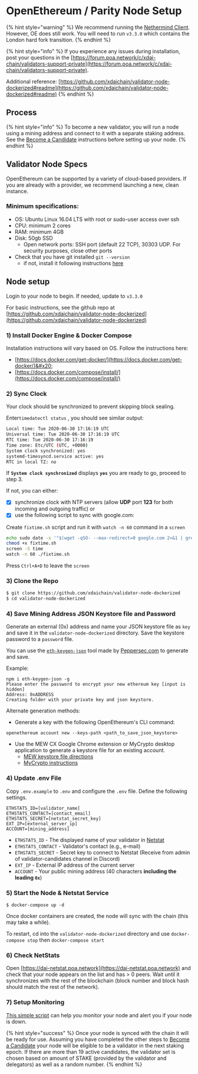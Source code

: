 # OpenEthereum / Parity Node Setup

{% hint style="warning" %}
We recommend running the [Nethermind Client](../../for-developers/install-xdai-client/nethermind.md). However, OE does still work. You will need to run `v3.3.0` which contains the London hard fork transition.
{% endhint %}

{% hint style="info" %}
If you experience any issues during installation, post your questions in the [https://forum.poa.network/c/xdai-chain/validators-support-private](https://forum.poa.network/c/xdai-chain/validators-support-private).

Additional reference: [https://github.com/xdaichain/validator-node-dockerized#readme](https://github.com/xdaichain/validator-node-dockerized#readme)
{% endhint %}

## Process

{% hint style="info" %}
To become a new validator, you will run a node using a mining address and connect to it with a separate staking address. See the [Become a Candidate](../../for-stakers/staking-protocol/become-a-candidate-validator.md) instructions before setting up your node.
{% endhint %}

## Validator Node Specs

OpenEthereum can be supported by a variety of cloud-based providers. If you are already with a provider, we recommend launching a new, clean instance.

### Minimum specifications:

* OS: Ubuntu Linux 16.04 LTS with root or sudo-user access over ssh
* CPU: minimum 2 cores
* RAM: minimum 4GB
* Disk: 50gb SSD&#x20;
  * Open network ports: SSH port (default 22 TCP), 30303 UDP. For security purposes, close other ports
* Check that you have git installed `git --version`
  * if not, install it following instructions [here](https://git-scm.com/book/en/v2/Getting-Started-Installing-Git)

## Node setup

Login to your node to begin. If needed, update to `v3.3.0`

For basic instructions, see the github repo at [https://github.com/xdaichain/validator-node-dockerized](https://github.com/xdaichain/validator-node-dockerized)

### 1) Install Docker Engine & Docker Compose

Installation instructions will vary based on OS. Follow the instructions here:

* [https://docs.docker.com/get-docker/](https://docs.docker.com/get-docker/)&#x20;
* [https://docs.docker.com/compose/install/](https://docs.docker.com/compose/install/)

### 2) Sync Clock

Your clock should be synchronized to prevent skipping block sealing.

Enter`timedatectl status` , you should see similar output:

```bash
Local time: Tue 2020-06-30 17:16:19 UTC
Universal time: Tue 2020-06-30 17:16:19 UTC
RTC time: Tue 2020-06-30 17:16:19
Time zone: Etc/UTC (UTC, +0000)
System clock synchronized: yes
systemd-timesyncd.service active: yes
RTC in local TZ: no
```

If **`System clock synchronized`** displays **`yes`** you are ready to go, proceed to step 3.

If not, you can either:

* [x] synchronize clock with NTP servers (allow **UDP** port **123** for both incoming and outgoing traffic) or
* [x] use the following script to sync with google.com:

Create `fixtime.sh` script and run it with `watch -n 60` command in a `screen`

```bash
echo sudo date -s '"$(wget -qSO- --max-redirect=0 google.com 2>&1 | grep Date: | cut -d' ' -f5-8)Z"' > fixtime.sh
chmod +x fixtime.sh
screen -S time
watch -n 60 ./fixtime.sh
```

Press `Ctrl+A+D` to leave the `screen`

### 3) Clone the Repo

```bash
$ git clone https://github.com/xdaichain/validator-node-dockerized
$ cd validator-node-dockerized
```

### 4) Save Mining Address JSON Keystore file and Password

Generate an external (0x) address and name your JSON keystore file as `key` and save it in the `validator-node-dockerized` directory. Save the keystore password to a `password` file.&#x20;

You can use the [`eth-keygen-json`](https://www.npmjs.com/package/eth-keygen-json)  tool made by [Peppersec.com](https://peppersec.com) to generate and save.

Example:

```
npm i eth-keygen-json -g
Please enter the password to encrypt your new ethereum key [input is hidden]
Address: 0xADDRESS
Creating folder with your private key and json keystore.
```

Alternate generation methods:

* Generate a key with the following OpenEthereum's CLI command:

```
openethereum account new --keys-path <path_to_save_json_keystore>
```

* Use the MEW CX Google Chrome extension or MyCrypto desktop application to generate a keystore file for an existing account.
  * [MEW keystore file directions](https://kb.myetherwallet.com/en/security-and-privacy/what-is-a-keystore-file/)
  * [MyCrypto instructions](https://support.mycrypto.com)

### 4) Update .env File

Copy `.env.example` to `.env` and configure the `.env` file. Define the following settings.

```
ETHSTATS_ID=[validator_name]
ETHSTATS_CONTACT=[contact_email]
ETHSTATS_SECRET=[netstat_secret_key]
EXT_IP=[external_server_ip]
ACCOUNT=[mining_address]
```

* `ETHSTATS_ID` - The displayed name of your validator in [Netstat](https://dai-netstat.poa.network)
* `ETHSTATS_CONTACT` - Validator's contact (e.g., e-mail)
* `ETHSTATS_SECRET` - Secret key to connect to Netstat (Receive from admin of validator-candidates channel in Discord)
* `EXT_IP` -  External IP address of the current server
* `ACCOUNT` - Your public mining address (40 characters **including the** **leading `0x`**)

### 5) Start the Node & Netstat Service

```
$ docker-compose up -d
```

Once docker containers are created, the node will sync with the chain (this may take a while).

To restart, cd into the `validator-node-dockerized` directory and use `docker-compose stop` then `docker-compose start`

### 6) Check NetStats

Open [https://dai-netstat.poa.network](https://dai-netstat.poa.network) and check that your node appears on the list and has > 0 peers. Wait until it synchronizes with the rest of the blockchain (block number and block hash should match the rest of the network).

### 7) Setup Monitoring

[This simple script](https://01node.com/quick-and-dirty-way-to-monitor-your-xdai-validator/) can help you monitor your node and alert you if your node is down.

{% hint style="success" %}
Once your node is synced with the chain it will be ready for use. Assuming you have completed the other steps to [Become a Candidate](../../for-stakers/staking-protocol/become-a-candidate-validator.md) your node will be eligible to be a validator in the next staking epoch. If there are more than 19 active candidates, the validator set is chosen based on amount of STAKE (provided by the validator and delegators) as well as a random number.
{% endhint %}

###
